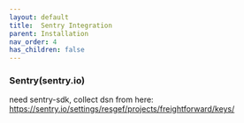 ```yaml
---
layout: default 
title:  Sentry Integration
parent: Installation
nav_order: 4
has_children: false
---
```


### Sentry(sentry.io)
need sentry-sdk, collect dsn from here: https://sentry.io/settings/resgef/projects/freightforward/keys/